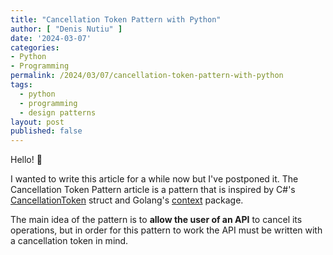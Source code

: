 ```yaml
---
title: "Cancellation Token Pattern with Python"
author: [ "Denis Nutiu" ]
date: '2024-03-07'
categories:
- Python
- Programming
permalink: /2024/03/07/cancellation-token-pattern-with-python
tags:
  - python
  - programming
  - design patterns
layout: post
published: false
---
```


Hello! 👋

I wanted to write this article for a while now but I've postponed it. The Cancellation Token Pattern article is a pattern
that is inspired by C#'s [CancellationToken](https://learn.microsoft.com/en-us/dotnet/api/system.threading.cancellationtoen?view=net-8.0) struct and Golang's
[context](https://pkg.go.dev/context) package.

The main idea of the pattern is to **allow the user of an API** to cancel its operations, but in order 
for this pattern to work the API must be written with a cancellation token in mind.


